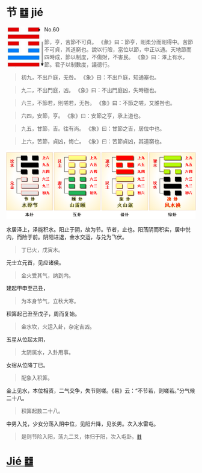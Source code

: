 # 节 ䷻ jié

<img src="shapes/60.10.png" width="101" alt="节" align="left">

- No.60

> 節，亨，苦節不可貞。
>《彖》曰：節亨，剛柔分而剛得中。苦節不可貞，其道窮也。說以行險，當位以節，中正以通。天地節而四時成，節以制度，不傷財，不害民。
>《象》曰：澤上有水，節。君子以制數度，議德行。

> 初九，不出戶庭，无咎。
>《象》曰：不出戶庭，知通塞也。

> 九二，不出門庭，凶。
>《象》曰：不出門庭凶，失時極也。

> 六三，不節若，則嗟若，无咎。
>《象》曰：不節之嗟，又誰咎也。

> 六四，安節，亨。
>《象》曰：安節之亨，承上道也。

> 九五，甘節，吉。往有尚。
>《象》曰：甘節之吉，居位中也。

> 上六，苦節，貞凶，悔亡。
>《象》曰：苦節貞凶，其道窮也。

<img src="shapes/60.11.png">

水居泽上，泽能积水。阳止于阴，故为节。节者，止也。阳荡阴而积实，居中悦内，而险于前。阴阳进退，金水交运，与兑为飞伏。
> 丁巳火，戊寅木。

元士立元首，见应诸侯。
> 金火受其气，纳到内。

建起甲申至己丑，
> 为本身节气，立秋大寒。

积筭起己丑至戊子，周而复始。
> 金水坎，火运入卦，杂定吉凶。

五星从位起太阴，
> 太阴属水，入卦用事。

女宿从位降丁巳。
> 配象入积筭。

金上见水，本位相资，二气交争，失节则嗟。《易》云：“不节若，则嗟若。”分气候二十八。
> 积筭起数二十八。

中男入兑，少女分荡入阴中位，见阳升降，见长男。次入水雷屯。
> 是则节险入阳，荡九二爻，体归于阳，次入屯卦。[䷂](e5b1afzhun_cn.md)

# [Jié ䷻](e88a82jie.md)
